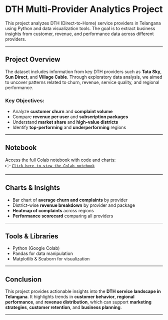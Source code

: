 #  DTH Multi-Provider Analytics Project

This project analyzes DTH (Direct-to-Home) service providers in Telangana using Python and data visualization tools. The goal is to extract business insights from customer, revenue, and performance data across different providers.

---

##  Project Overview

The dataset includes information from key DTH providers such as **Tata Sky**, **Sun Direct**, and **Village Cable**. Through exploratory data analysis, we aimed to uncover patterns related to churn, revenue, service quality, and regional performance.

### Key Objectives:

-  Analyze **customer churn** and **complaint volume**
-  Compare **revenue per user** and **subscription packages**
-  Understand **market share** and **high-value districts**
-  Identify **top-performing** and **underperforming** regions

---

##  Notebook

Access the full Colab notebook with code and charts:  
👉 [`Click here to view the Colab notebook`](DTH_Multi_Provider_Analytics.ipynb)

---

##  Charts & Insights

- Bar chart of **average churn and complaints** by provider  
- District-wise **revenue breakdown** by provider and package  
- **Heatmap of complaints** across regions  
- **Performance scorecard** comparing all providers  

---

##  Tools & Libraries

- Python (Google Colab)  
- Pandas for data manipulation  
- Matplotlib & Seaborn for visualization  

---

##  Conclusion

This project provides actionable insights into the **DTH service landscape in Telangana**. It highlights trends in **customer behavior**, **regional performance**, and **revenue distribution**, which can support **marketing strategies**, **customer retention**, and **business planning**.


---
